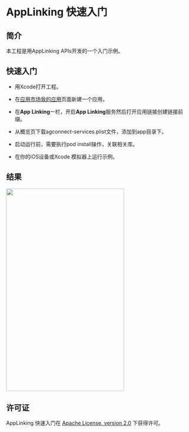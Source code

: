 # AppLinking 快速入门


## 简介
本工程是用AppLinking APIs开发的一个入门示例。

## 快速入门
- 用Xcode打开工程。

- 在[应用市场我的应用]( https://developer.huawei.com/consumer/cn/service/josp/agc/index.html#/myApp )页面新建一个应用。

- 在**App Linking**一栏，开启**App Linking**服务然后打开应用链接创建链接前缀。

- 从概览页下载agconnect-services.plist文件，添加到app目录下。

- 启动运行前，需要执行pod install操作，关联相关库。


- 在你的iOS设备或Xcode 模拟器上运行示例。

## 结果

<img src="./screenshot.jpg" height="550" width="320" />

## 许可证

AppLinking 快速入门在 [Apache License, version 2.0](http://www.apache.org/licenses/LICENSE-2.0) 下获得许可。
